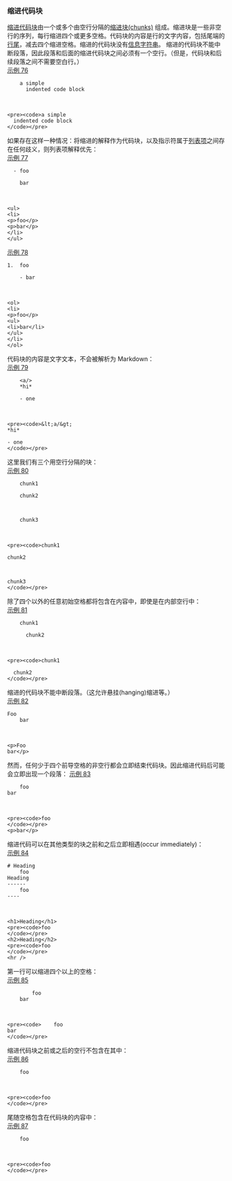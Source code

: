 ### 缩进代码块

[缩进代码块](https://github.github.com/gfm/#indented-code-block)由一个或多个由空行分隔的[缩进块(chunks)](https://github.github.com/gfm/#indented-chunk) 组成。缩进块是一些非空行的序列，每行缩进四个或更多空格。代码块的内容是行的文字内容，包括尾端的[行尾](https://github.github.com/gfm/#line-ending)，减去四个缩进空格。缩进的代码块没有[信息字符串](https://github.github.com/gfm/#info-string)。
缩进的代码块不能中断段落，因此段落和后面的缩进代码块之间必须有一个空行。（但是，代码块和后续段落之间不需要空白行。）   
[示例 76](https://github.github.com/gfm/#example-76)  

        a simple
          indented code block

   

    <pre><code>a simple
      indented code block
    </code></pre>

如果存在这样一种情况：将缩进的解释作为代码块，以及指示符属于[列表项](https://github.github.com/gfm/#list-items)之间存在任何歧义，则列表项解释优先：  
[示例 77](https://github.github.com/gfm/#example-77)  

      - foo
    
        bar

   

    <ul>
    <li>
    <p>foo</p>
    <p>bar</p>
    </li>
    </ul>

[示例 78](https://github.github.com/gfm/#example-78)  

    1.  foo
    
        - bar

   

    <ol>
    <li>
    <p>foo</p>
    <ul>
    <li>bar</li>
    </ul>
    </li>
    </ol>

代码块的内容是文字文本，不会被解析为 Markdown：    
[示例 79](https://github.github.com/gfm/#example-79)  

        <a/>
        *hi*
    
        - one

   

    <pre><code>&lt;a/&gt;
    *hi*
    
    - one
    </code></pre>

这里我们有三个用空行分隔的块：  
[示例 80](https://github.github.com/gfm/#example-80)  

        chunk1
    
        chunk2
      
     
     
        chunk3

   

    <pre><code>chunk1
    
    chunk2
    
    
    
    chunk3
    </code></pre>

除了四个以外的任意初始空格都将包含在内容中，即使是在内部空行中：  
[示例 81](https://github.github.com/gfm/#example-81)  

        chunk1
          
          chunk2

   

    <pre><code>chunk1
      
      chunk2
    </code></pre>

缩进的代码块不能中断段落。（这允许悬挂(hanging)缩进等。）  
[示例 82](https://github.github.com/gfm/#example-82)  

    Foo
        bar

   

    <p>Foo
    bar</p>

然而，任何少于四个前导空格的非空行都会立即结束代码块。因此缩进代码后可能会立即出现一个段落：
[示例 83](https://github.github.com/gfm/#example-83)  

        foo
    bar

   

    <pre><code>foo
    </code></pre>
    <p>bar</p>

缩进代码可以在其他类型的块之前和之后立即相遇(occur immediately)：  
[示例 84](https://github.github.com/gfm/#example-84)  

    # Heading
        foo
    Heading
    ------
        foo
    ----

   

    <h1>Heading</h1>
    <pre><code>foo
    </code></pre>
    <h2>Heading</h2>
    <pre><code>foo
    </code></pre>
    <hr />

第一行可以缩进四个以上的空格：  
[示例 85](https://github.github.com/gfm/#example-85)  

            foo
        bar

   

    <pre><code>    foo
    bar
    </code></pre>

缩进代码块之前或之后的空行不包含在其中：  
[示例 86](https://github.github.com/gfm/#example-86)  

    
        
        foo

   

    <pre><code>foo
    </code></pre>

尾随空格包含在代码块的内容中：  
[示例 87](https://github.github.com/gfm/#example-87)  

        foo

   

    <pre><code>foo  
    </code></pre>
